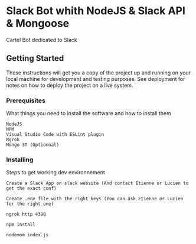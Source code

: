 # Slack Bot whith NodeJS & Slack API & Mongoose

Cartel Bot dedicated to Slack

## Getting Started

These instructions will get you a copy of the project up and running on your local machine for development and testing purposes. See deployment for notes on how to deploy the project on a live system.

### Prerequisites

What things you need to install the software and how to install them

```
NodeJS
NPM
Visual Studio Code with ESLint plugin
Ngrok
Mongo 3T (Optionnal)
```

### Installing

Steps to get working dev environnement


```
Create a Slack App on slack website (And contact Etienne or Lucien to get the exact conf)
```

```
Create .env file with the right keys (You can ask Etienne or Lucien for the right one)
```

```
ngrok http 4390
```

```
npm install
```

```
nodemom index.js
```
